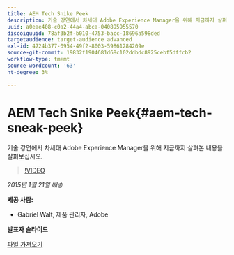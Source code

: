 ```yaml
---
title: AEM Tech Snike Peek
description: 기술 강연에서 차세대 Adobe Experience Manager을 위해 지금까지 살펴본 내용을 살펴보십시오.
uuid: a0eae408-c0a2-44a4-abca-040895955570
discoiquuid: 78af3b2f-b010-4753-bacc-18696a598ded
targetaudience: target-audience advanced
exl-id: 4724b377-0954-49f2-8003-59861284209e
source-git-commit: 19832f1904681d68c102ddbdc8925cebf5dffcb2
workflow-type: tm+mt
source-wordcount: '63'
ht-degree: 3%

---
```


# AEM Tech Snike Peek{#aem-tech-sneak-peek}

기술 강연에서 차세대 Adobe Experience Manager을 위해 지금까지 살펴본 내용을 살펴보십시오.

>[!VIDEO](https://video.tv.adobe.com/v/19384/?quality=9)

*2015년 1월 21일 배송*

**제공 사람:**

* Gabriel Walt, 제품 관리자, Adobe

**발표자 슬라이드**

[파일 가져오기](assets/aem-technical-sneak-peek.pdf)
<!--
[Get back to the Overview](https://helpx.adobe.com/experience-manager/kt/eseminars/gems/aem-index.html)
-->
